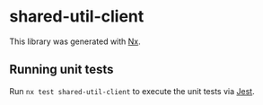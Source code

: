 # shared-util-client

This library was generated with [Nx](https://nx.dev).

## Running unit tests

Run `nx test shared-util-client` to execute the unit tests via [Jest](https://jestjs.io).
